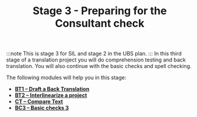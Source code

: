 ﻿---
title: Stage 3 - Preparing for the Consultant check
---
:::note 
This is stage 3 for SIL and stage 2 in the UBS plan.
:::
In this third stage of a translation project you will do comprehension testing and back translation. You will also continue with the basic checks and spell checking.

The following modules will help you in this stage:

-   [**BT1 – Draft a Back Translation**](16.BT1.md)
-   [**BT2 – Interlinearize a project**](17.BT2.md)
-   [**CT – Compare Text**](18.CT.md)
-   [**BC3 – Basic checks 3**](19.BC3.md)
